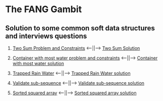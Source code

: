 # The FANG Gambit
## Solution to some common soft data structures and interviews questions

1. [Two Sum Problem and Constraints](./0x01-two_sum/problem.txt)  <--||-->  [Two Sum Solution](./0x01-two_sum/optimized.ins.js)

2. [Container with most water problem and constraints](./0x02-container_with_most_water/problem.txt) <--||--> [Container with most water solution](./0x02-container_with_most_water/optimized.ins.js)

3. [Trapped Rain Water](./0x03-tapping_rain_water/problem.txt) <--||--> [Trapped Rain Water solution](./0x03-tapping_rain_water/optimized.ins.js)

4. [Validate sub-sequence](./0x04-validate_subsequence/problem.txt) <--||--> [Validate sub-sequence solution](./0x04-validate_subsequence/optimized.js)

5. [Sorted squared array](./0x05-sorted_squared_array/problem.txt) <--||--> [Sorted squared array solution](./0x05-sorted_squared_array/optimized.js)
